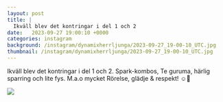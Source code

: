 ```yaml
---
layout: post
title: |
  Ikväll blev det kontringar i del 1 och 2
date:   2023-09-27 19:00:10 +0000
categories: instagram
background: /instagram/dynamixherrljunga/2023-09-27_19-00-10_UTC.jpg
thumbnail: /instagram/dynamixherrljunga/2023-09-27_19-00-10_UTC.jpg
---
```

Ikväll blev det kontringar i del 1 och 2. Spark-kombos, Te guruma, härlig sparring och lite fys. M.a.o mycket Rörelse, glädje & respekt! ☺️👊 



<img src='/www-dynamix-herrljunga/instagram/dynamixherrljunga/2023-09-27_19-00-10_UTC.jpg' class='img-fluid' />
